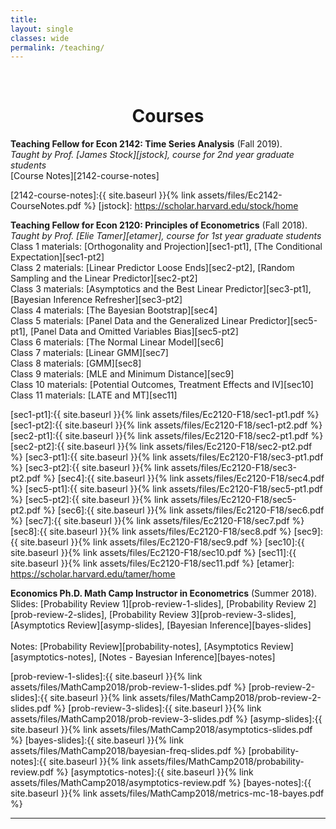```yaml
---
title: 
layout: single
classes: wide
permalink: /teaching/
---
```

<br/> 


# <center> Courses </center>
**Teaching Fellow for Econ 2142: Time Series Analysis** (Fall 2019). <br/>
*Taught by Prof. [James Stock][jstock], course for 2nd year graduate students* <br/>
[Course Notes][2142-course-notes]

[2142-course-notes]:{{ site.baseurl }}{% link assets/files/Ec2142-CourseNotes.pdf %}
[jstock]: https://scholar.harvard.edu/stock/home

**Teaching Fellow for Econ 2120: Principles of Econometrics** (Fall 2018). <br/>
*Taught by Prof. [Elie Tamer][etamer], course for 1st year graduate students* <br/>
Class 1 materials: [Orthogonality and Projection][sec1-pt1], [The Conditional Expectation][sec1-pt2] <br/>
Class 2 materials: [Linear Predictor Loose Ends][sec2-pt2], [Random Sampling and the Linear Predictor][sec2-pt2] <br/>
Class 3 materials: [Asymptotics and the Best Linear Predictor][sec3-pt1], [Bayesian Inference Refresher][sec3-pt2] <br/>
Class 4 materials: [The Bayesian Bootstrap][sec4] <br/>
Class 5 materials: [Panel Data and the Generalized Linear Predictor][sec5-pt1], [Panel Data and Omitted Variables Bias][sec5-pt2] <br/>
Class 6 materials: [The Normal Linear Model][sec6] <br/>
Class 7 materials: [Linear GMM][sec7] <br/>
Class 8 materials: [GMM][sec8] <br/>
Class 9 materials: [MLE and Minimum Distance][sec9] <br/>
Class 10 materials: [Potential Outcomes, Treatment Effects and IV][sec10] <br/>
Class 11 materials: [LATE and MT][sec11] <br/>

[sec1-pt1]:{{ site.baseurl }}{% link assets/files/Ec2120-F18/sec1-pt1.pdf %}
[sec1-pt2]:{{ site.baseurl }}{% link assets/files/Ec2120-F18/sec1-pt2.pdf %}
[sec2-pt1]:{{ site.baseurl }}{% link assets/files/Ec2120-F18/sec2-pt1.pdf %}
[sec2-pt2]:{{ site.baseurl }}{% link assets/files/Ec2120-F18/sec2-pt2.pdf %}
[sec3-pt1]:{{ site.baseurl }}{% link assets/files/Ec2120-F18/sec3-pt1.pdf %}
[sec3-pt2]:{{ site.baseurl }}{% link assets/files/Ec2120-F18/sec3-pt2.pdf %}
[sec4]:{{ site.baseurl }}{% link assets/files/Ec2120-F18/sec4.pdf %}
[sec5-pt1]:{{ site.baseurl }}{% link assets/files/Ec2120-F18/sec5-pt1.pdf %}
[sec5-pt2]:{{ site.baseurl }}{% link assets/files/Ec2120-F18/sec5-pt2.pdf %}
[sec6]:{{ site.baseurl }}{% link assets/files/Ec2120-F18/sec6.pdf %}
[sec7]:{{ site.baseurl }}{% link assets/files/Ec2120-F18/sec7.pdf %}
[sec8]:{{ site.baseurl }}{% link assets/files/Ec2120-F18/sec8.pdf %}
[sec9]:{{ site.baseurl }}{% link assets/files/Ec2120-F18/sec9.pdf %}
[sec10]:{{ site.baseurl }}{% link assets/files/Ec2120-F18/sec10.pdf %}
[sec11]:{{ site.baseurl }}{% link assets/files/Ec2120-F18/sec11.pdf %}
[etamer]: https://scholar.harvard.edu/tamer/home

**Economics Ph.D. Math Camp Instructor in Econometrics** (Summer 2018). <br/>
Slides: [Probability Review 1][prob-review-1-slides], [Probability Review 2][prob-review-2-slides], [Probability Review 3][prob-review-3-slides], [Asymptotics Review][asymp-slides], [Bayesian Inference][bayes-slides] <br/>
<br/>
Notes: [Probability Review][probability-notes], [Asymptotics Review][asymptotics-notes], [Notes - Bayesian Inference][bayes-notes]

[prob-review-1-slides]:{{ site.baseurl }}{% link assets/files/MathCamp2018/prob-review-1-slides.pdf %}
[prob-review-2-slides]:{{ site.baseurl }}{% link assets/files/MathCamp2018/prob-review-2-slides.pdf %}
[prob-review-3-slides]:{{ site.baseurl }}{% link assets/files/MathCamp2018/prob-review-3-slides.pdf %}
[asymp-slides]:{{ site.baseurl }}{% link assets/files/MathCamp2018/asymptotics-slides.pdf %}
[bayes-slides]:{{ site.baseurl }}{% link assets/files/MathCamp2018/bayesian-freq-slides.pdf %}
[probability-notes]:{{ site.baseurl }}{% link assets/files/MathCamp2018/probability-review.pdf %}
[asymptotics-notes]:{{ site.baseurl }}{% link assets/files/MathCamp2018/asymptotics-review.pdf %}
[bayes-notes]:{{ site.baseurl }}{% link assets/files/MathCamp2018/metrics-mc-18-bayes.pdf %}

- - -


